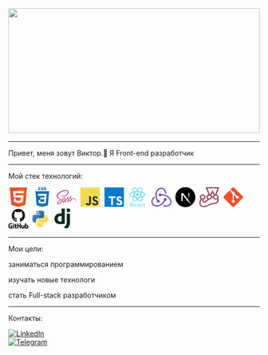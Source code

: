 <div align="center">
  <img src="https://media.giphy.com/media/dWesBcTLavkZuG35MI/giphy.gif" width="100%" height="250"/>
</div>

---

Привет, меня зовут Виктор.👋          Я Front-end разработчик

---

Мой стек технологий:

<div>
  <img src="https://github.com/devicons/devicon/blob/master/icons/html5/html5-original.svg" title="HTML5" alt="HTML5" width="40" height="40"/>&nbsp;
  <img src="https://github.com/devicons/devicon/blob/master/icons/css3/css3-plain-wordmark.svg"  title="CSS3" alt="CSS3" width="40" height="40"/>&nbsp;
  <img src="https://github.com/devicons/devicon/blob/master/icons/sass/sass-original.svg" title="SASS" alt="SASS" width="40" height="40"/>&nbsp;
  <img src="https://github.com/devicons/devicon/blob/master/icons/javascript/javascript-original.svg" title="JavaScript" alt="JavaScript" width="40" height="40"/>&nbsp;
  <img src="https://github.com/devicons/devicon/blob/master/icons/typescript/typescript-plain.svg" title="TypeScript" alt="TypeScript" width="40" height="40"/>&nbsp;
  <img src="https://github.com/devicons/devicon/blob/master/icons/react/react-original-wordmark.svg" title="React" alt="React" width="40" height="40"/>&nbsp;
  <img src="https://github.com/devicons/devicon/blob/master/icons/redux/redux-original.svg" title="Redux" alt="Redux " width="40" height="40"/>&nbsp;
  <img src="https://github.com/devicons/devicon/blob/master/icons/nextjs/nextjs-original.svg" title="NextJs" alt="NextJs" width="40" height="40"/>&nbsp;
  <img src="https://github.com/devicons/devicon/blob/master/icons/jest/jest-plain.svg" title="Jest" alt="Jest" width="40" height="40"/>&nbsp;
  <img src="https://github.com/devicons/devicon/blob/master/icons/git/git-original.svg" title="Git" alt="Git" width="40" height="40"/>
  <img src="https://github.com/devicons/devicon/blob/master/icons/github/github-original-wordmark.svg" title="GitHub" alt="GitHub" width="40" height="40"/>
  <img src="https://github.com/devicons/devicon/blob/master/icons/python/python-original.svg" title="Python" alt="Python" width="40" height="40"/>
  <img src="https://github.com/devicons/devicon/blob/master/icons/django/django-plain.svg" title="Django" alt="Django" width="40" height="40"/>
</div>

---

 Мои цели: 

заниматься программированием 

изучать новые технологи 

стать Full-stack разработчиком

---

Контакты:

  <a href="https://www.linkedin.com/in/ViktorChizh/">
    <img src="https://img.shields.io/badge/LinkedIn-blue?style=for-the-badge&logo=linkedin&logoColor=white" alt="LinkedIn"/>
  </a>
  </br>  
  <a href="https://t.me/ViktorChizh">
    <img src="https://img.shields.io/badge/Telegram-lightblue?style=for-the-badge&logo=telegram&logoColor=white" alt="Telegram"/>
  </a>
